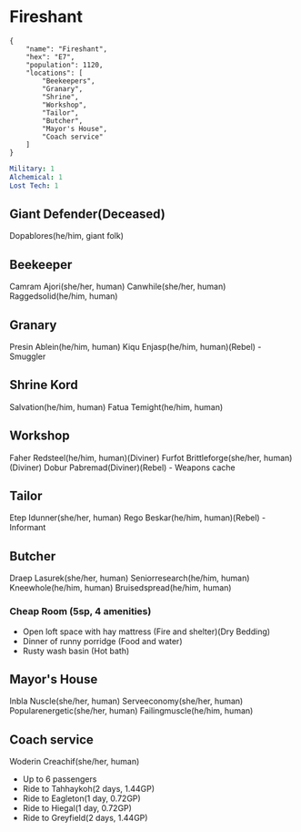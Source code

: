 # Fireshant

```
{
    "name": "Fireshant",
    "hex": "E7",
    "population": 1120,
    "locations": [
        "Beekeepers",
        "Granary",
        "Shrine",
        "Workshop",
        "Tailor",
        "Butcher",
        "Mayor's House",
        "Coach service"
    ]
}
```

```yml
Military: 1
Alchemical: 1
Lost Tech: 1
```
## Giant Defender(Deceased)
Dopablores(he/him, giant folk)

## Beekeeper
Camram Ajori(she/her, human)
Canwhile(she/her, human)
Raggedsolid(he/him, human)

## Granary
Presin Ablein(he/him, human)
Kiqu Enjasp(he/him, human)(Rebel) - Smuggler

## Shrine Kord
Salvation(he/him, human)
Fatua Temight(he/him, human)

## Workshop
Faher Redsteel(he/him, human)(Diviner)
Furfot Brittleforge(she/her, human)(Diviner)
Dobur Pabremad(Diviner)(Rebel) - Weapons cache

## Tailor
Etep Idunner(she/her, human)
Rego Beskar(he/him, human)(Rebel) - Informant

## Butcher
Draep Lasurek(she/her, human)
Seniorresearch(he/him, human)
Kneewhole(he/him, human)
Bruisedspread(he/him, human)

### Cheap Room (5sp, 4 amenities)
- Open loft space with hay mattress (Fire and shelter)(Dry Bedding)
- Dinner of runny porridge (Food and water)
- Rusty wash basin (Hot bath)

## Mayor's House
Inbla Nuscle(she/her, human)
Serveeconomy(she/her, human)
Popularenergetic(she/her, human)
Failingmuscle(he/him, human)

## Coach service
Woderin Creachif(she/her, human)

- Up to 6 passengers
- Ride to Tahhaykoh(2 days, 1.44GP)
- Ride to Eagleton(1 day, 0.72GP)
- Ride to Hiegal(1 day, 0.72GP)
- Ride to Greyfield(2 days, 1.44GP)